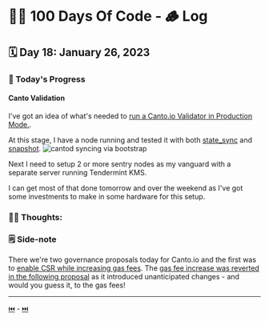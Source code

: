 # 👨‍💻 100 Days Of Code - 🪵 Log

## 🗓️ Day 18: January 26, 2023

### **🥵 Today's Progress**
#### Canto Validation
I've got an idea of what's needed to [run a Canto.io Validator in Production Mode.](https://docs.tendermint.com/v0.34/tendermint-core/running-in-production.html).

At this stage, I have a node running and tested it with both [state_sync]() and [snapshot](https://polkachu.com/tendermint_snapshots/canto).
![](https://media.giphy.com/media/K5zj4tAtDMnmqZNO84/giphy.gif "cantod syncing via bootstrap")

Next I need to setup 2 or more sentry nodes as my vanguard with a separate server running Tendermint KMS.

I can get most of that done tomorrow and over the weekend as I've got some investments to make in some hardware for this setup.

### **😶‍🌫 Thoughts:**

### **🗒️ Side-note**
There we're two governance proposals today for Canto.io and the first was to [enable CSR while increasing gas fees](https://canto.io/governance/proposal/43). The [gas fee increase was reverted in the following proposal](https://canto.io/governance/proposal/44) as it introduced unanticipated changes - and would you guess it, to the gas fees!

***

[⏮️](017.md) - [⏭️](019.md)